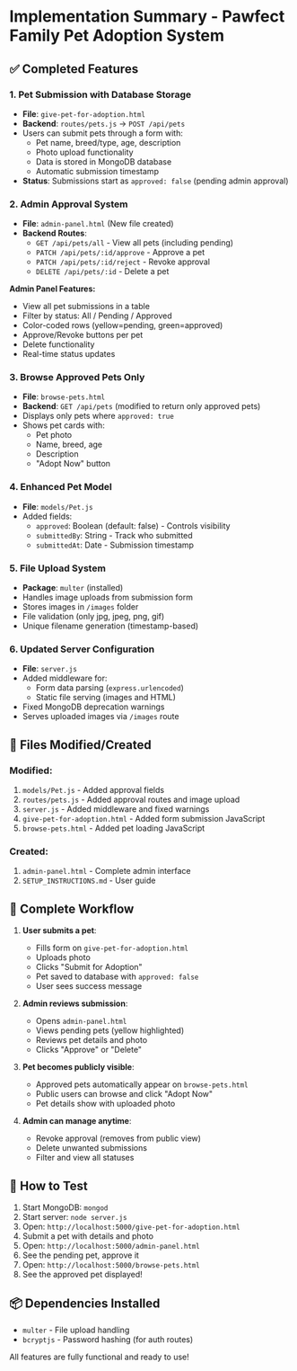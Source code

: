 # Implementation Summary - Pawfect Family Pet Adoption System

## ✅ Completed Features

### 1. **Pet Submission with Database Storage**
   - **File**: `give-pet-for-adoption.html`
   - **Backend**: `routes/pets.js` → `POST /api/pets`
   - Users can submit pets through a form with:
     - Pet name, breed/type, age, description
     - Photo upload functionality
     - Data is stored in MongoDB database
     - Automatic submission timestamp
   - **Status**: Submissions start as `approved: false` (pending admin approval)

### 2. **Admin Approval System**
   - **File**: `admin-panel.html` (New file created)
   - **Backend Routes**:
     - `GET /api/pets/all` - View all pets (including pending)
     - `PATCH /api/pets/:id/approve` - Approve a pet
     - `PATCH /api/pets/:id/reject` - Revoke approval
     - `DELETE /api/pets/:id` - Delete a pet
   
   **Admin Panel Features:**
   - View all pet submissions in a table
   - Filter by status: All / Pending / Approved
   - Color-coded rows (yellow=pending, green=approved)
   - Approve/Revoke buttons per pet
   - Delete functionality
   - Real-time status updates

### 3. **Browse Approved Pets Only**
   - **File**: `browse-pets.html`
   - **Backend**: `GET /api/pets` (modified to return only approved pets)
   - Displays only pets where `approved: true`
   - Shows pet cards with:
     - Pet photo
     - Name, breed, age
     - Description
     - "Adopt Now" button

### 4. **Enhanced Pet Model**
   - **File**: `models/Pet.js`
   - Added fields:
     - `approved`: Boolean (default: false) - Controls visibility
     - `submittedBy`: String - Track who submitted
     - `submittedAt`: Date - Submission timestamp

### 5. **File Upload System**
   - **Package**: `multer` (installed)
   - Handles image uploads from submission form
   - Stores images in `/images` folder
   - File validation (only jpg, jpeg, png, gif)
   - Unique filename generation (timestamp-based)

### 6. **Updated Server Configuration**
   - **File**: `server.js`
   - Added middleware for:
     - Form data parsing (`express.urlencoded`)
     - Static file serving (images and HTML)
   - Fixed MongoDB deprecation warnings
   - Serves uploaded images via `/images` route

## 📁 Files Modified/Created

### Modified:
1. `models/Pet.js` - Added approval fields
2. `routes/pets.js` - Added approval routes and image upload
3. `server.js` - Added middleware and fixed warnings
4. `give-pet-for-adoption.html` - Added form submission JavaScript
5. `browse-pets.html` - Added pet loading JavaScript

### Created:
1. `admin-panel.html` - Complete admin interface
2. `SETUP_INSTRUCTIONS.md` - User guide

## 🔄 Complete Workflow

1. **User submits a pet**:
   - Fills form on `give-pet-for-adoption.html`
   - Uploads photo
   - Clicks "Submit for Adoption"
   - Pet saved to database with `approved: false`
   - User sees success message

2. **Admin reviews submission**:
   - Opens `admin-panel.html`
   - Views pending pets (yellow highlighted)
   - Reviews pet details and photo
   - Clicks "Approve" or "Delete"

3. **Pet becomes publicly visible**:
   - Approved pets automatically appear on `browse-pets.html`
   - Public users can browse and click "Adopt Now"
   - Pet details show with uploaded photo

4. **Admin can manage anytime**:
   - Revoke approval (removes from public view)
   - Delete unwanted submissions
   - Filter and view all statuses

## 🚀 How to Test

1. Start MongoDB: `mongod`
2. Start server: `node server.js`
3. Open: `http://localhost:5000/give-pet-for-adoption.html`
4. Submit a pet with details and photo
5. Open: `http://localhost:5000/admin-panel.html`
6. See the pending pet, approve it
7. Open: `http://localhost:5000/browse-pets.html`
8. See the approved pet displayed!

## 📦 Dependencies Installed
- `multer` - File upload handling
- `bcryptjs` - Password hashing (for auth routes)

All features are fully functional and ready to use!
